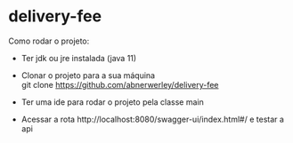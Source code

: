 # delivery-fee

Como rodar o projeto:

- Ter jdk ou jre instalada (java 11)

- Clonar o projeto para a sua máquina<br/>
   git clone https://github.com/abnerwerley/delivery-fee
- Ter uma ide para rodar o projeto pela classe main
- Acessar a rota http://localhost:8080/swagger-ui/index.html#/ e testar a api
